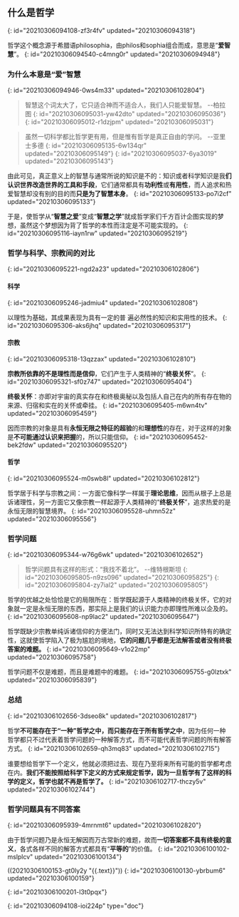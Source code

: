 ## 什么是哲学
{: id="20210306094108-zf3r4fv" updated="20210306094318"}

哲学这个概念源于希腊语philosophia，由philos和sophia组合⽽成，意思是“**爱智慧**”。
{: id="20210306094540-c4mng0r" updated="20210306094948"}

### 为什么本意是“爱”智慧
{: id="20210306094946-0ws4m33" updated="20210306102804"}

> 智慧这个词太⼤了，它只适合神⽽不适合⼈，我们⼈只能爱智慧。 --柏拉图
> {: id="20210306095031-yw42dto" updated="20210306095036"}
{: id="20210306095012-r1dzjpm" updated="20210306095031"}

> 虽然⼀切科学都⽐哲学更有⽤，但是惟有哲学是真正⾃由的学问。 --亚里士多德
> {: id="20210306095135-6w134qr" updated="20210306095149"}
{: id="20210306095037-6ya3019" updated="20210306095143"}

由此可见，真正意义上的智慧与通常所说的知识是不的：知识或者科学知识是我**们认识世界改造世界的工具和⼿段**，它们通常都具有**功利性**或**有⽤性**，⽽⼈追求和热爱智慧却没有别的⽬的⽽**只是为了智慧本⾝**。
{: id="20210306095133-po7i2cf" updated="20210306095133"}

于是，使哲学从“**智慧之爱**”变成“**智慧之学**”就成哲学家们千⽅百计企图实现的梦想，虽然这个梦想因为背了哲学的本性⽽注定是不可能实现的。
{: id="20210306095116-iayn1rw" updated="20210306095219"}

### 哲学与科学、宗教间的对比
{: id="20210306095221-ngd2a23" updated="20210306102806"}

#### 科学
{: id="20210306095246-jadmiu4" updated="20210306102808"}

以理性为基础，其成果表现为具有⼀定的普
遍必然性的知识和实⽤性的技术。
{: id="20210306095306-aks6jhq" updated="20210306095317"}

#### 宗教
{: id="20210306095318-13qzzax" updated="20210306102810"}

**宗教所依靠的不是理性⽽是信仰**，它们产⽣于⼈类精神的“**终极关怀**”。
{: id="20210306095321-sf0z747" updated="20210306095404"}

**终极关怀**：亦即对宇宙的真实存在和终极奥秘以及包括⼈⾃⼰在内的所有存在物的来源、归宿和实在的关怀或牵挂。
{: id="20210306095405-m6wn4tv" updated="20210306095459"}

因⽽宗教的对象是具有**永恒⽆限之特征的超验**的和**理想性**的存在，对于这样的对象是**不可能通过认识来把握**的，所以只能信仰。
{: id="20210306095452-bek2fdw" updated="20210306095520"}

#### 哲学
{: id="20210306095524-m0swb8l" updated="20210306102812"}

哲学居于科学与宗教之间：⼀⽅⾯它像科学⼀样属于**理论思维**，因⽽从根⼦上总是诉诸理性，另⼀⽅⾯它又像宗教⼀样起源于⼈类精神的“**终极关怀**”，追求热爱的是永恒⽆限的智慧境界。
{: id="20210306095528-uhmn52z" updated="20210306095556"}

### 哲学问题
{: id="20210306095344-w76g6wk" updated="20210306102652"}

> 哲学问题具有这样的形式：“我找不着北”。 --维特根斯坦
> {: id="20210306095805-n9zs096" updated="20210306095825"}
{: id="20210306095804-zy7ial2" updated="20210306095805"}

哲学的优越之处恰恰是它的局限所在：哲学既起源于⼈类精神的终极关怀，它的对象就⼀定是永恒⽆限的东西，那实际上是我们的认识能⼒亦即理性所难以企及的。
{: id="20210306095608-np9lac2" updated="20210306095647"}

哲学既缺少宗教单纯诉诸信仰的⽅便法门，同时又⽆法达到科学知识所特有的确定性，这就使哲学陷⼊了极为尴尬的境地，**它的问题⼏乎都是⽆法解答或者没有终极答案的难题。**
{: id="20210306095649-v1o22mp" updated="20210306095758"}

哲学问题不仅是难题，⽽且是难题中的难题。
{: id="20210306095755-g0lztxk" updated="20210306095839"}

### 总结
{: id="20210306102656-3dseo8k" updated="20210306102817"}

哲学**不可能存在于“⼀种”哲学之中，⽽只能存在于所有哲学之中**，因为任何⼀种哲学都只不过代表着哲学问题的⼀种解答⽅式，⽽不可能代表哲学问题的所有解答⽅式。
{: id="20210306102659-qh3mq83" updated="20210306102715"}

谁要想给哲学下⼀个定义，他就必须把过去、现在乃⾄将来所有可能的哲学都考虑在内。**我们不能按照给科学下定义的⽅式来规定哲学，因为⼀旦哲学有了这样的科学的定义，哲学也就不再是哲学了。**
{: id="20210306102717-thczy5v" updated="20210306102744"}

### 哲学问题具有不同答案
{: id="20210306095939-4mrnmt6" updated="20210306102820"}

由于哲学问题乃是永恒⽆解因⽽万古常新的难题，故⽽**⼀切答案都不具有终极的意义**，各式各样不同的解答⽅式都具有“**平等的**”的价值。
{: id="20210306100102-mslplcv" updated="20210306100134"}

((20210306100153-gt0ly2y "{{.text}}"))
{: id="20210306100130-ybrbum6" updated="20210306100159"}

{: id="20210306100201-l3t0pqx"}


{: id="20210306094108-ioi224p" type="doc"}
